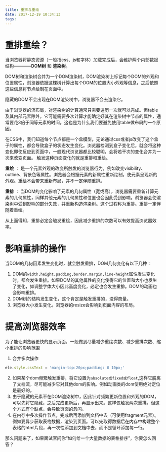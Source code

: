 ```yaml
---
title: 重排与重绘
date: 2017-12-19 10:34:13
tags:
---
```


# 重排重绘？
当浏览器将静态资源（一般指css、js和字体）加载完成后，会维护两个内部数据结构————**DOM树** 和 **渲染树**。

DOM树和渲染树合并为一个DOM渲染树，DOM渲染树上标记每个DOM的外观和位置属性，浏览器依据这棵树计算出每个DOM的位置大小外观等信息，之后依照这些信息将节点绘制在页面中。

隐藏的DOM不会出现在DOM渲染树中，浏览器不会去渲染它。

由于浏览器的流布局，对渲染树的计算通常只需要遍历一次就可以完成。但table及其内部元素除外，它可能需要多次计算才能确定好其在渲染树中节点的属性，通常要花3倍于同等元素的时间。这也是为什么我们要避免使用table做布局的一个原因。

在CSS中，我们知道每个节点都是一个盒模型，无论通过css或者js改变了这个盒子的属性，都会导致盒子的状态发生变化。浏览器检测到盒子变化后，就会将这种变化即使反应到页面中，一般现代浏览器都比较聪明，会将若干次的变化合并为一次来改变页面。
触发这种页面变化的就是重排和重绘。

**重绘** ： 是一个元素外观的改变所触发的浏览器行为，例如改变visibility、outline、背景色等属性。浏览器会根据元素的新属性重新绘制，使元素呈现新的外观。重绘不会带来重新布局，并不一定伴随重排。

**重排** ： 当DOM的变化影响了元素的几何属性（宽或高），浏览器需要重新计算元素的几何属性，同样其他元素的几何属性和位置也会因此受到影响。浏览器会使渲染树中受到影响的部分失效，并重新构造渲染树。这个过程称为重排。重排一定伴随着重绘。

从上面得知，重排必定会触发重绘，因此减少重排的次数可以有效提高浏览器效率。

# 影响重排的操作
当DOM的几何因素发生变化时，就会触发重排，DOM几何变化有以下几种：
1. DOM的`width,height,padding,border,margin,line-height`属性发生变化时，都会发生重排。如果DOM的其他属性的变化使得它的位置和大小也发生了变化，如调整字体大小因此高度变化，必定也会发生重排。DOM的动画也会影响重排。
2. DOM树的结构发生变化，这个肯定是触发重排的，没得商量。
3. 浏览器大小发生变化。浏览器的resize会影响到页面内容的布局。

# 提高浏览器效率
为了能让浏览器更快的显示页面，一般做到尽量减少重绘次数、减少重排次数、缩小重排的影响范围
1. 合并多次操作
```js
ele.style.cssText = 'margin-top:20px;padding: 0 10px;'
```
2. 如果某个dom频繁触发重排，将它设置为`absolute或fixed或float`,这样它脱离了文档流，尽可能减少它对其他dom的影响。例如动画类的dom使用绝对定位是最好的。
3. 由于隐藏的元素不在DOM渲染树中，因此针对频繁更新位置和外观的DOM，可以先将它隐藏，之后完成更新后，再显示出来。这样仅触发两次重排。但这个方式有个缺点，会导致页面的忽闪。
4. 在内存中多次操作节点，完成后再添加到文档中去（可使用fragment元素）。例如要异步获取表格数据，渲染到页面。可以先取得数据后在内存中构建整个表格的html片段，再一次性添加到文档中去，而不是循环添加每一行。


那么问题来了，如果面试官问你“如何给一个大量数据的表格排序”，你要怎么回答？
